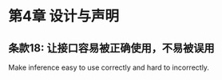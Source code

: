 # 第4章 设计与声明

## 条款18: 让接口容易被正确使用，不易被误用

Make inference easy to use correctly and hard to incorrectly.
